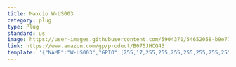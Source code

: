 ```yaml
---
title: Maxcio W-US003
category: plug
type: Plug
standard: us
image: https://user-images.githubusercontent.com/5904370/54652058-b9e77300-4ab5-11e9-894e-01abc3802656.png
link: https://www.amazon.com/gp/product/B075JHCQ43
template: '{"NAME":"W-US003","GPIO":[255,17,255,255,255,255,255,255,255,22,21,255,255],"FLAG":0,"BASE":18}'
---
```

